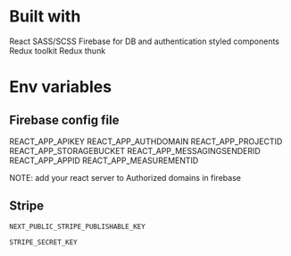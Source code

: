 # Built with
React
SASS/SCSS
Firebase for DB and authentication
styled components
Redux toolkit
Redux thunk


# Env variables

## Firebase config file
 REACT_APP_APIKEY
 REACT_APP_AUTHDOMAIN
 REACT_APP_PROJECTID
 REACT_APP_STORAGEBUCKET
 REACT_APP_MESSAGINGSENDERID
 REACT_APP_APPID
 REACT_APP_MEASUREMENTID

NOTE: add your react server to Authorized domains in firebase

## Stripe
`NEXT_PUBLIC_STRIPE_PUBLISHABLE_KEY`

`STRIPE_SECRET_KEY`
